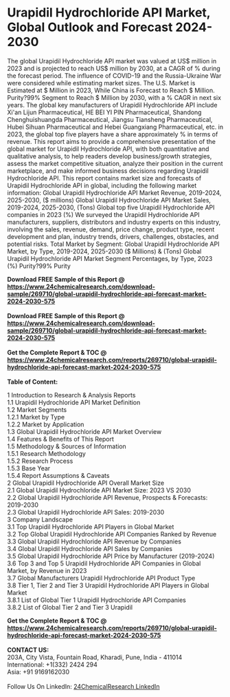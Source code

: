 <h1>Urapidil Hydrochloride API Market, Global Outlook and Forecast 2024-2030</h1><p>The global Urapidil Hydrochloride API market was valued at US$ million in 2023 and is projected to reach US$ million by 2030, at a CAGR of % during the forecast period. The influence of COVID-19 and the Russia-Ukraine War were considered while estimating market sizes.
The U.S. Market is Estimated at $ Million in 2023, While China is Forecast to Reach $ Million.
Purity?99% Segment to Reach $ Million by 2030, with a % CAGR in next six years.
The global key manufacturers of Urapidil Hydrochloride API include Xi'an Lijun Pharmaceutical, HE BEI YI PIN Pharmaceutical, Shandong Chenghuishuangda Pharmaceutical, Jiangsu Tiansheng Pharmaceutical, Hubei Sihuan Pharmaceutical and Hebei Guangxiang Pharmaceutical, etc. in 2023, the global top five players have a share approximately % in terms of revenue.
This report aims to provide a comprehensive presentation of the global market for Urapidil Hydrochloride API, with both quantitative and qualitative analysis, to help readers develop business/growth strategies, assess the market competitive situation, analyze their position in the current marketplace, and make informed business decisions regarding Urapidil Hydrochloride API. This report contains market size and forecasts of Urapidil Hydrochloride API in global, including the following market information:
Global Urapidil Hydrochloride API Market Revenue, 2019-2024, 2025-2030, ($ millions)
Global Urapidil Hydrochloride API Market Sales, 2019-2024, 2025-2030, (Tons)
Global top five Urapidil Hydrochloride API companies in 2023 (%)
We surveyed the Urapidil Hydrochloride API manufacturers, suppliers, distributors and industry experts on this industry, involving the sales, revenue, demand, price change, product type, recent development and plan, industry trends, drivers, challenges, obstacles, and potential risks.
Total Market by Segment:
Global Urapidil Hydrochloride API Market, by Type, 2019-2024, 2025-2030 ($ Millions) &amp; (Tons)
Global Urapidil Hydrochloride API Market Segment Percentages, by Type, 2023 (%)
    Purity?99%
    Purity</p><div><b>Download FREE Sample of this Report @ 
            <a href="https://www.24chemicalresearch.com/download-sample/269710/global-urapidil-hydrochloride-api-forecast-market-2024-2030-575">
            https://www.24chemicalresearch.com/download-sample/269710/global-urapidil-hydrochloride-api-forecast-market-2024-2030-575</a></b></div><br><div><b>Download FREE Sample of this Report @ 
            <a href="https://www.24chemicalresearch.com/download-sample/269710/global-urapidil-hydrochloride-api-forecast-market-2024-2030-575">
            https://www.24chemicalresearch.com/download-sample/269710/global-urapidil-hydrochloride-api-forecast-market-2024-2030-575</a></b></div><br><div><b>Get the Complete Report & TOC @ 
            <a href="https://www.24chemicalresearch.com/reports/269710/global-urapidil-hydrochloride-api-forecast-market-2024-2030-575">
            https://www.24chemicalresearch.com/reports/269710/global-urapidil-hydrochloride-api-forecast-market-2024-2030-575</a></b></div><br>
            <b>Table of Content:</b><p>1 Introduction to Research & Analysis Reports<br />
    1.1 Urapidil Hydrochloride API Market Definition<br />
    1.2 Market Segments<br />
        1.2.1 Market by Type<br />
        1.2.2 Market by Application<br />
    1.3 Global Urapidil Hydrochloride API Market Overview<br />
    1.4 Features & Benefits of This Report<br />
    1.5 Methodology & Sources of Information<br />
        1.5.1 Research Methodology<br />
        1.5.2 Research Process<br />
        1.5.3 Base Year<br />
        1.5.4 Report Assumptions & Caveats<br />
2 Global Urapidil Hydrochloride API Overall Market Size<br />
    2.1 Global Urapidil Hydrochloride API Market Size: 2023 VS 2030<br />
    2.2 Global Urapidil Hydrochloride API Revenue, Prospects & Forecasts: 2019-2030<br />
    2.3 Global Urapidil Hydrochloride API Sales: 2019-2030<br />
3 Company Landscape<br />
    3.1 Top Urapidil Hydrochloride API Players in Global Market<br />
    3.2 Top Global Urapidil Hydrochloride API Companies Ranked by Revenue<br />
    3.3 Global Urapidil Hydrochloride API Revenue by Companies<br />
    3.4 Global Urapidil Hydrochloride API Sales by Companies<br />
    3.5 Global Urapidil Hydrochloride API Price by Manufacturer (2019-2024)<br />
    3.6 Top 3 and Top 5 Urapidil Hydrochloride API Companies in Global Market, by Revenue in 2023<br />
    3.7 Global Manufacturers Urapidil Hydrochloride API Product Type<br />
    3.8 Tier 1, Tier 2 and Tier 3 Urapidil Hydrochloride API Players in Global Market<br />
        3.8.1 List of Global Tier 1 Urapidil Hydrochloride API Companies<br />
        3.8.2 List of Global Tier 2 and Tier 3 Urapidil </p><div><b>Get the Complete Report & TOC @ 
            <a href="https://www.24chemicalresearch.com/reports/269710/global-urapidil-hydrochloride-api-forecast-market-2024-2030-575">
            https://www.24chemicalresearch.com/reports/269710/global-urapidil-hydrochloride-api-forecast-market-2024-2030-575</a></b></div><br><b>CONTACT US:</b><br>
            203A, City Vista, Fountain Road, Kharadi, Pune, India - 411014<br>
            International: +1(332) 2424 294<br>
            Asia: +91 9169162030 <br><br>
            Follow Us On LinkedIn: <a href="https://www.linkedin.com/company/24chemicalresearch/">24ChemicalResearch LinkedIn</a>